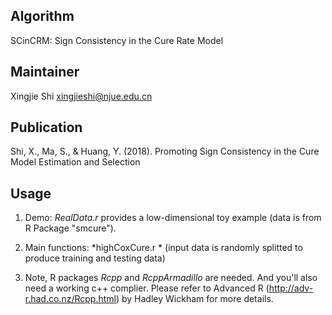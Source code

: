 Algorithm
-------
SCinCRM: Sign Consistency in the Cure Rate Model


Maintainer
-------
Xingjie Shi  <xingjieshi@njue.edu.cn>


Publication
-------
Shi, X., Ma, S.,  &  Huang, Y. (2018). Promoting Sign Consistency in the Cure Model Estimation and Selection


Usage
-------
1. Demo: *RealData.r* provides a low-dimensional toy example (data is from R Package "smcure").

2. Main functions:  *highCoxCure.r * (input data is randomly splitted to produce training and testing data)

3. Note,  R packages *Rcpp* and *RcppArmadillo* are needed. And you'll also need a working c++ 
complier. Please refer to Advanced R (http://adv-r.had.co.nz/Rcpp.html) by Hadley Wickham
for more details.